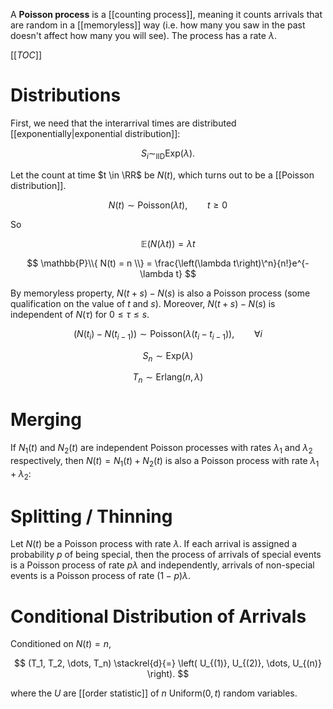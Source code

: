 A **Poisson process** is a [[counting process]], meaning it counts arrivals that are random in a [[memoryless]] way (i.e. how many you saw in the past doesn't affect how many you will see). The process has a rate $\lambda$.


[[_TOC_]]

# Distributions

First, we need that the interarrival times are distributed [[exponentially|exponential distribution]]: 

$$
S_i \sim_{\mathsf{IID}} \mathsf{Exp}(\lambda).
$$

Let the count at time $t \in \RR$ be $N(t)$, which turns out to be a [[Poisson distribution]].

$$
N(t) \sim \mathsf{Poisson}(\lambda t), \qquad t \geqslant 0
$$

So

$$
\mathbb{E}\left( N(\lambda t) \right) = \lambda t
$$

$$
\mathbb{P}\\{ N(t) = n \\} = \frac{\left(\lambda t\right)\^n}{n!}e^{-\lambda t}
$$

By memoryless property, $N(t+s) - N(s)$ is also a Poisson process (some qualification on the value of $t$ and $s$). Moreover, $N(t+s)-N(s)$ is independent of $N(\tau)$ for $0 \leqslant \tau \leqslant s$.

$$
(N(t_i) - N(t_{i-1})) \sim \mathsf{Poisson}(\lambda(t_i - t_{i - 1})), \qquad \forall i
$$

$$
S_n \sim \mathsf{Exp}(\lambda)
$$

$$
T_n \sim \mathsf{Erlang}(n, \lambda)
$$

# Merging

If $N_1(t)$ and $N_2(t)$ are independent Poisson processes with rates $\lambda_1$ and $\lambda_2$ respectively, then $N(t) = N_1(t) + N_2(t)$ is also a Poisson process with rate $\lambda_1 + \lambda_2$:

# Splitting / Thinning

Let $N(t)$ be a Poisson process with rate $\lambda$. If each arrival is assigned a probability $p$ of being special, then the process of arrivals of special events is a Poisson process of rate $p\lambda$ and independently, arrivals of non-special events is a Poisson process of rate $(1-p)\lambda$.

# Conditional Distribution of Arrivals

Conditioned on $N(t)=n$, 

$$
(T_1, T_2, \dots, T_n) \stackrel{d}{=} \left( U_{(1)}, U_{(2)}, \dots, U_{(n)} \right).
$$

where the $U$ are [[order statistic]] of $n$ $\mathsf{Uniform}(0, t)$ random variables.